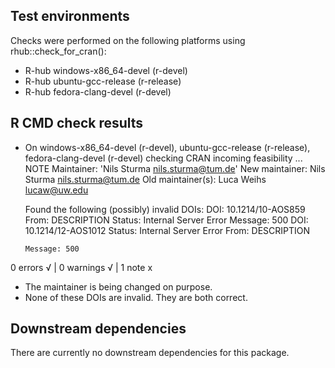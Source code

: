 ## Test environments
Checks were performed on the following platforms using rhub::check_for_cran():
- R-hub windows-x86_64-devel (r-devel)
- R-hub ubuntu-gcc-release (r-release)
- R-hub fedora-clang-devel (r-devel)

## R CMD check results
* On windows-x86_64-devel (r-devel), ubuntu-gcc-release (r-release), fedora-clang-devel (r-devel)
  checking CRAN incoming feasibility ... NOTE
  Maintainer: 'Nils Sturma <nils.sturma@tum.de>'
  New maintainer:
    Nils Sturma <nils.sturma@tum.de>
  Old maintainer(s):
    Luca Weihs <lucaw@uw.edu>
  
  Found the following (possibly) invalid DOIs:
    DOI: 10.1214/10-AOS859
      From: DESCRIPTION
      Status: Internal Server Error
      Message: 500
    DOI: 10.1214/12-AOS1012
      Status: Internal Server Error
      From: DESCRIPTION
  
      Message: 500

0 errors √ | 0 warnings √ | 1 note x

- The maintainer is being changed on purpose.
- None of these DOIs are invalid. They are both correct.


## Downstream dependencies
There are currently no downstream dependencies for this package.
